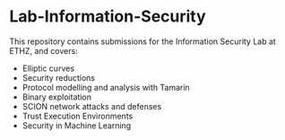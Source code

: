 # Lab-Information-Security

This repository contains submissions for the Information Security Lab at ETHZ, and covers:

- Elliptic curves
- Security reductions
- Protocol modelling and analysis with Tamarin
- Binary exploitation
- SCION network attacks and defenses
- Trust Execution Environments
- Security in Machine Learning

